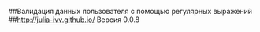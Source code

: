 ##Валидация данных пользователя с помощью регулярных выражений
##http://julia-ivv.github.io/
Версия 0.0.8